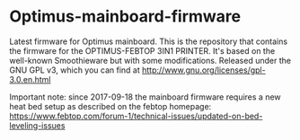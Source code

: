 # Optimus-mainboard-firmware
Latest firmware for Optimus mainboard. 
This is the repository that contains the firmware for the OPTIMUS-FEBTOP 3IN1 PRINTER. It's based on the well-known Smoothieware but with some modifications.
Released under the GNU GPL v3, which you can find at http://www.gnu.org/licenses/gpl-3.0.en.html

Important note: since 2017-09-18 the mainboard firmware requires a new heat bed setup as described on the febtop homepage: https://www.febtop.com/forum-1/technical-issues/updated-on-bed-leveling-issues